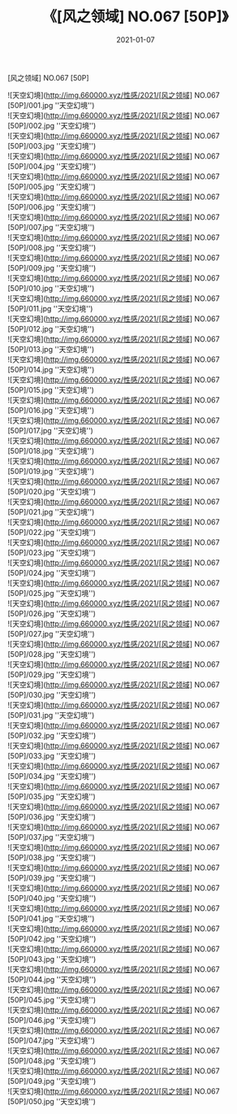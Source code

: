 ﻿---
layout: post
title:  《[风之领域] NO.067 [50P]》
date:   2021-01-07
img: http://img.660000.xyz/性感/2021/[风之领域] NO.067 [50P]/000.jpg
categories: [美女, 性感, 泳衣]
---

[风之领域] NO.067 [50P]



![天空幻境](http://img.660000.xyz/性感/2021/[风之领域] NO.067 [50P]/001.jpg ''天空幻境'') <br>
![天空幻境](http://img.660000.xyz/性感/2021/[风之领域] NO.067 [50P]/002.jpg ''天空幻境'') <br>
![天空幻境](http://img.660000.xyz/性感/2021/[风之领域] NO.067 [50P]/003.jpg ''天空幻境'') <br>
![天空幻境](http://img.660000.xyz/性感/2021/[风之领域] NO.067 [50P]/004.jpg ''天空幻境'') <br>
![天空幻境](http://img.660000.xyz/性感/2021/[风之领域] NO.067 [50P]/005.jpg ''天空幻境'') <br>
![天空幻境](http://img.660000.xyz/性感/2021/[风之领域] NO.067 [50P]/006.jpg ''天空幻境'') <br>
![天空幻境](http://img.660000.xyz/性感/2021/[风之领域] NO.067 [50P]/007.jpg ''天空幻境'') <br>
![天空幻境](http://img.660000.xyz/性感/2021/[风之领域] NO.067 [50P]/008.jpg ''天空幻境'') <br>
![天空幻境](http://img.660000.xyz/性感/2021/[风之领域] NO.067 [50P]/009.jpg ''天空幻境'') <br>
![天空幻境](http://img.660000.xyz/性感/2021/[风之领域] NO.067 [50P]/010.jpg ''天空幻境'') <br>
![天空幻境](http://img.660000.xyz/性感/2021/[风之领域] NO.067 [50P]/011.jpg ''天空幻境'') <br>
![天空幻境](http://img.660000.xyz/性感/2021/[风之领域] NO.067 [50P]/012.jpg ''天空幻境'') <br>
![天空幻境](http://img.660000.xyz/性感/2021/[风之领域] NO.067 [50P]/013.jpg ''天空幻境'') <br>
![天空幻境](http://img.660000.xyz/性感/2021/[风之领域] NO.067 [50P]/014.jpg ''天空幻境'') <br>
![天空幻境](http://img.660000.xyz/性感/2021/[风之领域] NO.067 [50P]/015.jpg ''天空幻境'') <br>
![天空幻境](http://img.660000.xyz/性感/2021/[风之领域] NO.067 [50P]/016.jpg ''天空幻境'') <br>
![天空幻境](http://img.660000.xyz/性感/2021/[风之领域] NO.067 [50P]/017.jpg ''天空幻境'') <br>
![天空幻境](http://img.660000.xyz/性感/2021/[风之领域] NO.067 [50P]/018.jpg ''天空幻境'') <br>
![天空幻境](http://img.660000.xyz/性感/2021/[风之领域] NO.067 [50P]/019.jpg ''天空幻境'') <br>
![天空幻境](http://img.660000.xyz/性感/2021/[风之领域] NO.067 [50P]/020.jpg ''天空幻境'') <br>
![天空幻境](http://img.660000.xyz/性感/2021/[风之领域] NO.067 [50P]/021.jpg ''天空幻境'') <br>
![天空幻境](http://img.660000.xyz/性感/2021/[风之领域] NO.067 [50P]/022.jpg ''天空幻境'') <br>
![天空幻境](http://img.660000.xyz/性感/2021/[风之领域] NO.067 [50P]/023.jpg ''天空幻境'') <br>
![天空幻境](http://img.660000.xyz/性感/2021/[风之领域] NO.067 [50P]/024.jpg ''天空幻境'') <br>
![天空幻境](http://img.660000.xyz/性感/2021/[风之领域] NO.067 [50P]/025.jpg ''天空幻境'') <br>
![天空幻境](http://img.660000.xyz/性感/2021/[风之领域] NO.067 [50P]/026.jpg ''天空幻境'') <br>
![天空幻境](http://img.660000.xyz/性感/2021/[风之领域] NO.067 [50P]/027.jpg ''天空幻境'') <br>
![天空幻境](http://img.660000.xyz/性感/2021/[风之领域] NO.067 [50P]/028.jpg ''天空幻境'') <br>
![天空幻境](http://img.660000.xyz/性感/2021/[风之领域] NO.067 [50P]/029.jpg ''天空幻境'') <br>
![天空幻境](http://img.660000.xyz/性感/2021/[风之领域] NO.067 [50P]/030.jpg ''天空幻境'') <br>
![天空幻境](http://img.660000.xyz/性感/2021/[风之领域] NO.067 [50P]/031.jpg ''天空幻境'') <br>
![天空幻境](http://img.660000.xyz/性感/2021/[风之领域] NO.067 [50P]/032.jpg ''天空幻境'') <br>
![天空幻境](http://img.660000.xyz/性感/2021/[风之领域] NO.067 [50P]/033.jpg ''天空幻境'') <br>
![天空幻境](http://img.660000.xyz/性感/2021/[风之领域] NO.067 [50P]/034.jpg ''天空幻境'') <br>
![天空幻境](http://img.660000.xyz/性感/2021/[风之领域] NO.067 [50P]/035.jpg ''天空幻境'') <br>
![天空幻境](http://img.660000.xyz/性感/2021/[风之领域] NO.067 [50P]/036.jpg ''天空幻境'') <br>
![天空幻境](http://img.660000.xyz/性感/2021/[风之领域] NO.067 [50P]/037.jpg ''天空幻境'') <br>
![天空幻境](http://img.660000.xyz/性感/2021/[风之领域] NO.067 [50P]/038.jpg ''天空幻境'') <br>
![天空幻境](http://img.660000.xyz/性感/2021/[风之领域] NO.067 [50P]/039.jpg ''天空幻境'') <br>
![天空幻境](http://img.660000.xyz/性感/2021/[风之领域] NO.067 [50P]/040.jpg ''天空幻境'') <br>
![天空幻境](http://img.660000.xyz/性感/2021/[风之领域] NO.067 [50P]/041.jpg ''天空幻境'') <br>
![天空幻境](http://img.660000.xyz/性感/2021/[风之领域] NO.067 [50P]/042.jpg ''天空幻境'') <br>
![天空幻境](http://img.660000.xyz/性感/2021/[风之领域] NO.067 [50P]/043.jpg ''天空幻境'') <br>
![天空幻境](http://img.660000.xyz/性感/2021/[风之领域] NO.067 [50P]/044.jpg ''天空幻境'') <br>
![天空幻境](http://img.660000.xyz/性感/2021/[风之领域] NO.067 [50P]/045.jpg ''天空幻境'') <br>
![天空幻境](http://img.660000.xyz/性感/2021/[风之领域] NO.067 [50P]/046.jpg ''天空幻境'') <br>
![天空幻境](http://img.660000.xyz/性感/2021/[风之领域] NO.067 [50P]/047.jpg ''天空幻境'') <br>
![天空幻境](http://img.660000.xyz/性感/2021/[风之领域] NO.067 [50P]/048.jpg ''天空幻境'') <br>
![天空幻境](http://img.660000.xyz/性感/2021/[风之领域] NO.067 [50P]/049.jpg ''天空幻境'') <br>
![天空幻境](http://img.660000.xyz/性感/2021/[风之领域] NO.067 [50P]/050.jpg ''天空幻境'') <br>